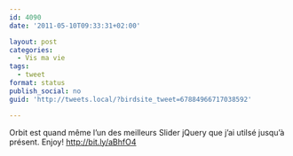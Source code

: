 ```yaml
---
id: 4090
date: '2011-05-10T09:33:31+02:00'

layout: post
categories:
  - Vis ma vie
tags:
  - tweet
format: status
publish_social: no
guid: 'http://tweets.local/?birdsite_tweet=67884966717038592'

---
```


Orbit est quand même l’un des meilleurs Slider jQuery que j’ai utilsé jusqu’à présent. Enjoy! http://bit.ly/aBhfO4